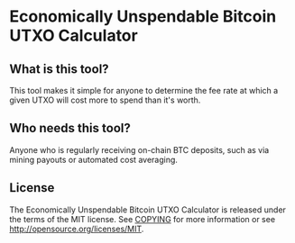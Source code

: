 Economically Unspendable Bitcoin UTXO Calculator
=====================================

What is this tool?
----------------

This tool makes it simple for anyone to determine the fee rate at which a given UTXO will cost more to spend than it's worth.

Who needs this tool?
----------------
Anyone who is regularly receiving on-chain BTC deposits, such as via mining payouts or automated cost averaging.

License
-------

The Economically Unspendable Bitcoin UTXO Calculator is released under the terms of the MIT license. See [COPYING](COPYING) for more
information or see http://opensource.org/licenses/MIT.
